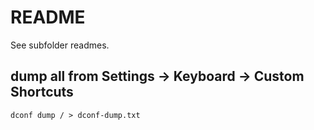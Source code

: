 # README

See subfolder readmes.

## dump all from Settings -> Keyboard -> Custom Shortcuts

`dconf dump / > dconf-dump.txt`

